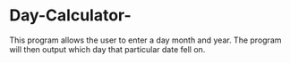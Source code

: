 # Day-Calculator-
This program allows the user to enter a day month and year. The program will then output which day that particular date fell on.
